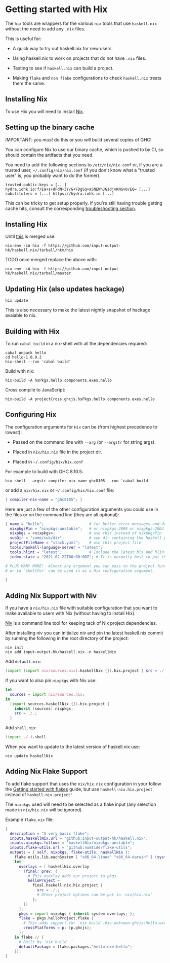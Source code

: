 # Getting started with Hix

The `hix` tools are wrappers for the various `nix` tools that
use `haskell.nix` without the need to add any `.nix` files.

This is useful for:

* A quick way to try out haskell.nix for new users.

* Using haskell.nix to work on projects that do not have
  `.nix` files.

* Testing to see if `haskell.nix` can build a project.

* Making `flake` and `non flake` configurations to check `haskell.nix`
  treats them the same.

## Installing Nix

To use Hix you will need to install [Nix](https://nixos.org/download.html).

## Setting up the binary cache

IMPORTANT: you *must* do this or you *will* build several copies of GHC!

You can configure Nix to use our binary cache, which is pushed to by CI, so should contain the artifacts that you need.

You need to add the following sections to `/etc/nix/nix.conf` or, if you are a trusted user, `~/.config/nix/nix.conf` (if you don't know what a "trusted user" is, you probably want to do the former).

```
trusted-public-keys = [...] hydra.iohk.io:f/Ea+s+dFdN+3Y/G+FDgSq+a5NEWhJGzdjvKNGv0/EQ= [...]
substituters = [...] https://hydra.iohk.io [...]
```

This can be tricky to get setup properly. If you're still having trouble getting cache hits, consult the corresponding [troubleshooting section](../reference/troubleshooting#why-am-i-building-ghc).

## Installing Hix


Until [this](https://github.com/input-output-hk/haskell.nix/pull/1053) is merged use:
```
nix-env -iA hix -f https://github.com/input-output-hk/haskell.nix/tarball/hkm/hix
```

TODO once merged replace the above with:
```
nix-env -iA hix -f https://github.com/input-output-hk/haskell.nix/tarball/master
```

## Updating Hix (also updates hackage)

```
hix update
```

This is also necessary to make the latest nightly snapshot of hackage
avaiable to nix.

## Building with Hix

To run `cabal build` in a nix-shell with all the dependencies required:

```
cabal unpack hello
cd hello-1.0.0.2
hix-shell --run 'cabal build'
```

Build with nix:

```
hix-build -A hsPkgs.hello.components.exes.hello
```

Cross compile to JavaScript:

```
hix-build -A projectCross.ghcjs.hsPkgs.hello.components.exes.hello
```

## Configuring Hix

The configuration arguments for `Hix` can be (from highest precedence to lowest):

* Passed on the command line with `--arg` (or `--argstr` for string args).

* Placed in `nix/hix.nix` file in the project dir.

* Placed in `~/.config/hix/hix.conf`

For example to build with GHC 8.10.5:

```
hix-shell --argstr compiler-nix-name ghc8105 --run 'cabal build'
```

or add a `nix/hix.nix` or `~/.config/hix/hix.conf` file:

```nix
{ compiler-nix-name = "ghc8105"; }
```

Here are just a few of the other configuration arguments you could use
in the files or on the command line (they are all optional):

```nix
{ name = "hello";                    # for better error messages and derivation names
  nixpkgsPin = "nixpkgs-unstable";   # or nixpkgs-2009 or nixpkgs-2003
  nixpkgs = <nixpkgs>;               # use this instead of nixpkgsPin
  subDir = "some/sub/dir";           # sub dir containing the haskell project
  projectFileName = "stack.yaml";    # use this project file
  tools.haskell-language-server = "latest";
  tools.hlint = "latest";            # Include the latest hls and hlint in the shell
  index-state = "2021-02-22T00:00:00Z"; # It is normally best to put this in `cabal.project` (not here)

# PLUS MANY MORE!  Almost any argument you can pass to the project functions
# or to `shellFor` can be used in as a Hix configuration argument.

}
```

## Adding Nix Support with Niv

If you have a `nix/hix.nix` file with suitable configuration that
you want to make available to users with Nix (without having to
install Hix).

[Niv](https://github.com/nmattia/niv) is a command line tool for keeping tack of Nix project dependencies.

After installing niv you can initialize niv and pin the latest haskell.nix
commit by running the following in the root directory of the project:

```
niv init
niv add input-output-hk/haskell.nix -n haskellNix
```

Add `default.nix`:

```nix
(import (import nix/sources.nix).haskellNix {}).hix.project { src = ./.; }
```

If you want to also pin `nixpkgs` with Niv use:

```nix
let
  sources = import nix/sources.nix;
in
  (import sources.haskellNix {}).hix.project {
    inherit (sources) nixpkgs;
    src = ./.;
  }
```

Add `shell.nix`:

```nix
(import ./.).shell
```

When you want to update to the latest version of haskell.nix use:

```
niv update haskellNix
```

## Adding Nix Flake Support

To add flake support that uses the `nix/hix.nix` configuration in your
follow the [Getting started with flakes](getting-started.md) guide, but
use `haskell-nix.hix.project` instead of `haskell-nix.project'`

The `nixpkgs` used will need to be selected as a flake input (any selection
made in `nix/hix.nix` will be ignored).

Example `flake.nix` file:

```nix
{
  description = "A very basic flake";
  inputs.haskellNix.url = "github:input-output-hk/haskell.nix";
  inputs.nixpkgs.follows = "haskellNix/nixpkgs-unstable";
  inputs.flake-utils.url = "github:numtide/flake-utils";
  outputs = { self, nixpkgs, flake-utils, haskellNix }:
    flake-utils.lib.eachSystem [ "x86_64-linux" "x86_64-darwin" ] (system:
    let
      overlays = [ haskellNix.overlay
        (final: prev: {
          # This overlay adds our project to pkgs
          helloProject =
            final.haskell-nix.hix.project {
              src = ./.;
              # Other project options can be put in `nix/hix.nix`
            };
        })
      ];
      pkgs = import nixpkgs { inherit system overlays; };
      flake = pkgs.helloProject.flake {
        # This adds support for `nix build .#js-unknown-ghcjs:hello:exe:hello`
        crossPlatforms = p: [p.ghcjs];
      };
    in flake // {
      # Built by `nix build .`
      defaultPackage = flake.packages."hello:exe:hello";
    });
}
```


